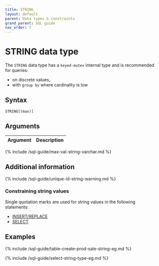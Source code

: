 ```yaml
---
title: STRING
layout: default
parent: Data types & constraints
grand_parent: SQL guide
nav_order: 7
---
```


# STRING data type

The `STRING` data type has a `keyed-mutex` internal type and is recommended for queries:
* on discrete values,
* with `group by` where cardinality is low

## Syntax

```
STRING[(max)]
```

## Arguments

| Argument | Description |
|---|---|
{% include /sql-guide/max-val-string-varchar.md %}

## Additional information

{% include /sql-guide/unique-id-string-warning.md %}

### Constraining string values

Single quotation marks are used for string values in the following statements:
* [INSERT/REPLACE](/docs/sql-guide/statements/statement-insert)
* [SELECT](/docs/sql-guide/statements/statement-select)

## Examples

{% include /sql-guide/table-create-prod-sale-string-eg.md %}

{% include /sql-guide/select-string-type-eg.md %}
